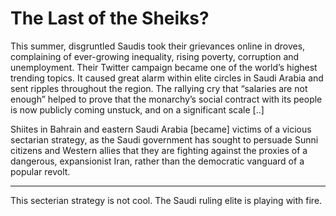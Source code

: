 # The Last of the Sheiks?

This summer, disgruntled Saudis took their grievances online in
 droves, complaining of ever-growing inequality, rising poverty,
 corruption and unemployment. Their Twitter campaign became one of the
 world’s highest trending topics. It caused great alarm within elite
 circles in Saudi Arabia and sent ripples throughout the region. The
 rallying cry that “salaries are not enough” helped to prove that the
 monarchy’s social contract with its people is now publicly coming
 unstuck, and on a significant scale [..]

Shiites in Bahrain and eastern Saudi Arabia [became] victims of a
vicious sectarian strategy, as the Saudi government has sought to
persuade Sunni citizens and Western allies that they are fighting
against the proxies of a dangerous, expansionist Iran, rather than the
democratic vanguard of a popular revolt. 

---

This secterian strategy is not cool. The Saudi ruling elite is playing with fire. 














